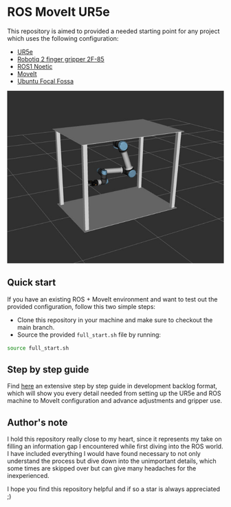 # ROS MoveIt UR5e
This repository is aimed to provided a needed starting point for any project which uses the following configuration:
- [UR5e](https://www.universal-robots.com/products/ur5-robot/)
- [Robotiq 2 finger gripper 2F-85](https://robotiq.com/products/adaptive-grippers#Two-Finger-Gripper)
- [ROS1 Noetic](https://wiki.ros.org/Distributions)
- [MoveIt](https://moveit.ai/)
- [Ubuntu Focal Fossa](https://releases.ubuntu.com/focal/)


![alt text](/Docs/Media/sim_cobot.png "Rviz cobot set up")



## Quick start
If you have an existing ROS + MoveIt environment and want to test out the provided configuration, follow this two simple steps:
- Clone this repository in your machine and make sure to checkout the main branch.
- Source the provided `full_start.sh` file by running:

```bash
source full_start.sh
```
## Step by step guide
Find [here](/Docs/UR5e_backlog_g_and_guide.pdf) an extensive step by step guide in development backlog format, which will show you every detail needed from setting up the UR5e and ROS machine to MoveIt configuration and advance adjustments and gripper use.


## Author's note
I hold this repository really close to my heart, since it represents my take on filling an information gap I encountered while first diving into the ROS world. I have included everything I would have found necessary to not only understand the process but dive down into the unimportant details, which some times are skipped over but can give many headaches for the inexperienced.

I hope you find this repository helpful and if so a star is always appreciated ;)


